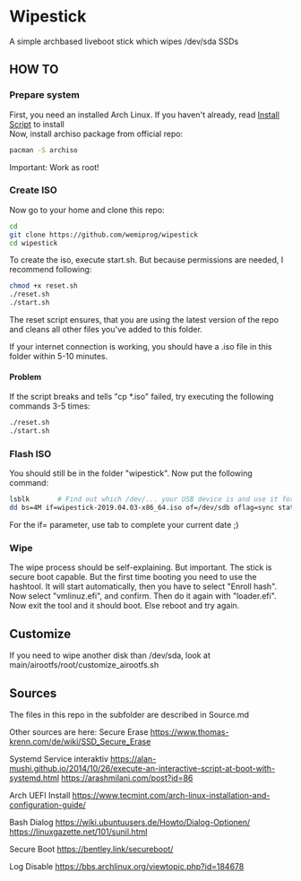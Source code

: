 # Wipestick
A simple archbased liveboot stick which wipes /dev/sda SSDs

## HOW TO
### Prepare system
First, you need an installed Arch Linux. If you haven't already, read [Install Script](PREPARE.md) to install\
Now, install archiso package from official repo:
```bash
pacman -S archiso
```

Important: Work as root!

### Create ISO
Now go to your home and clone this repo:
```sh
cd
git clone https://github.com/wemiprog/wipestick
cd wipestick
```

To create the iso, execute start.sh. But because permissions are needed, I recommend following:
```sh
chmod +x reset.sh
./reset.sh
./start.sh
```

The reset script ensures, that you are using the latest version of the repo and cleans all other files you've added to this folder.

If your internet connection is working, you should have a .iso file in this folder within 5-10 minutes.

#### Problem
If the script breaks and tells "cp *.iso" failed, try  executing the following commands 3-5 times:
```sh
./reset.sh
./start.sh
```

### Flash ISO
You should still be in the folder "wipestick".
Now put the following command:
```sh
lsblk       # Find out which /dev/... your USB device is and use it for of= in the command below
dd bs=4M if=wipestick-2019.04.03-x86_64.iso of=/dev/sdb oflag=sync status=progress
```
For the if= parameter, use tab to complete your current date ;)

### Wipe
The wipe process should be self-explaining. But important.
The stick is secure boot capable. But the first time booting you need to use the hashtool.
It will start automatically, then you have to select "Enroll hash".
Now select "vmlinuz.efi", and confirm. Then do it again with "loader.efi".
Now exit the tool and it should boot. Else reboot and try again.

## Customize
If you need to wipe another disk than /dev/sda, look at main/airootfs/root/customize_airootfs.sh

## Sources
The files in this repo in the subfolder are described in Source.md

Other sources are here:
Secure Erase
https://www.thomas-krenn.com/de/wiki/SSD_Secure_Erase

Systemd Service interaktiv
https://alan-mushi.github.io/2014/10/26/execute-an-interactive-script-at-boot-with-systemd.html
https://arashmilani.com/post?id=86

Arch UEFI Install
https://www.tecmint.com/arch-linux-installation-and-configuration-guide/

Bash Dialog
https://wiki.ubuntuusers.de/Howto/Dialog-Optionen/
https://linuxgazette.net/101/sunil.html

Secure Boot
https://bentley.link/secureboot/

Log Disable
https://bbs.archlinux.org/viewtopic.php?id=184678
